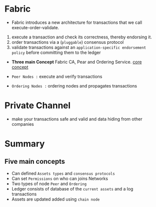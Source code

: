 # Fabric

- Fabric introduces a new architecture for transactions that we call execute-order-validate.

1. execute a transaction and check its correctness, thereby endorsing it.
2. order transactions via a (`pluggable`) consensus protocol
3. validate transactions against an `application-specific endorsement policy` before committing them to the ledger

- **Three main Concept** Fabric CA, Pear and Ordering Service. [core concept](https://www.youtube.com/watch?v=k4KKrQOV6SE)

- `Peer Nodes :` execute and verify transactions

- `Ordering Nodes :` ordering nodes and propagates transactions

# Private Channel

- make your transactions safe and valid and data hiding from other companies

# Summary

## Five main concepts

- Can defined `Assets types` and `consensus protocols`
- Can set `Permissions` on who can joins Networks
- Two types of node `Peer` and `Ordering`
- Ledger consists of database of the `current assets` and a log transactions
- Assets are updated added using `chain node`
